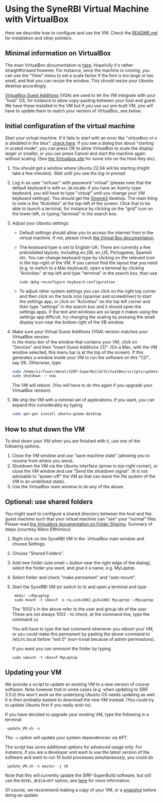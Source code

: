 # Using the SyneRBI Virtual Machine with VirtualBox

Here we describe how to configure and use the VM. Check the [README.md](README.md) for installation and other pointers.

## Minimal information on VirtualBox

The main VirtualBox documentation is [here](https://www.virtualbox.org/wiki/End-user_documentation). Hopefully it's
rather straightforward however. For instance, once the machine is running, you can use the "View" menu
to set a scale factor if the font is too large or too small, and that you can resize the window. This should resize your Ubuntu desktop accordingly.

[VirtualBox Guest Additions](https://www.virtualbox.org/manual/ch04.html) (VGA) are used to let the VM integrate with your "host" OS, for instance to allow
copy-pasting between your host and guest. We have these installed in the VM but if you use our pre-built VM, you will have to update them to match your version of VirtualBox, see below.

## Initial configuration of the virtual machine

Start your virtual machine. If it fails to start with an error like "*virtualbox vt-x is disabled in the bios*", [check here](http://www.howtogeek.com/213795/how-to-enable-intel-vt-x-in-your-computers-bios-or-uefi-firmware/).
If you see a dialog box about "starting in scaled mode", you can press OK to allow VirtualBox to scale the display larger or smaller, or you can press Cancel and start the machine again without scaling. (See [the Virtualbox site](https://www.virtualbox.org/manual/) for some info on the Host-Key etc).

1. You should get a window where Ubuntu 22.04 will be starting (might take a few minutes). Wait until you see the log-in prompt.

2. Log in as user "sirfuser" with password "virtual" (please note that the default keyboard is with `en_GB` locale: if you have an Azerty-type keyboard, you will have to type "virtuql" until you change your VM keyboard settings). You should get the [Gnome3](https://www.gnome.org/gnome-3/) desktop. The main thing to note is the "Activities" at the top-left of the screen. Click that to be able to launch a terminal, for instance by clicking on the "grid" icon on the lower-left, or typing "terminal" in the search box.

3. Adjust your Ubuntu settings:
    - Default settings should allow you to access the internet from in the virtual machine.
      If not, please check [the Virtual Box documentation](http://www.virtualbox.org/manual/ch03.html#settings-network).
    - The keyboard type is set to English-UK. There are currently a few preinstalled layouts, including en_GB, en_US, Portuguese, Spanish etc.
      You can change keyboard-type by clicking on the relevant icon in the top-right of the VM.
      If you cannot find the layout that you need (e.g. to switch to a Mac keyboard), open a terminal by clicking "Activities" at top left and type "terminal" in the search box, then use

      ```
      sudo dpkg-reconfigure keyboard-configuration
      ```

    - To adjust other system settings you can click on the right top corner and then click on the tools icon (spanner and screwdriver) to start the settings app, or click on "Activities" on the top left corner and then type "settings" in the search box and it should open the settings apps. If the text and windows are so large it makes using the settings app difficult, try changing the scaling by pressing the small display icon near the bottom right of the VB window. 

4. Make sure your Virtual Guest Additions (VGA) version matches your VirtualBox version.<br />
In the menu-bar of the window that contains your VM, click on "Devices" and then "Insert Guest Additions CD". (On a Mac, with the VM window selected, this menu bar is at the top of the screen).
If this generates a window inside your VM to run the software on this "CD", say OK. Otherwise, type

   ```sh
   sudo /home/sirfuser/devel/SIRF-SuperBuild/VirtualBox/scripts/update_VGA.sh
   sudo shutdown -r now
   ```
   The VM will reboot. (You will have to do this again if you upgrade your VirtualBox version).

5. We ship the VM with a minimal set of applications. If you want, you can expand this considerably by typing
   ```sh
   sudo apt-get install ubuntu-gnome-desktop
   ```

## How to shut down the VM

To shut down your VM when you are finished with it, use one of the following options. 

1. Close the VM window and use "save machine state" (allowing you to resume from where you were).
2. Shutdown the VM via the Ubuntu interface (arrow in top-right corner), or close the VM window
and use "Send the shutdown signal". 
(It is not advisable to "power-off" the VM as that can leave the file system of the VM in an undefined state).
3. Use the VirtualBox main window to do any of the above.

## Optional: use shared folders

You might want to configure a shared directory between the host and the guest machine such that your virtual machine can "see" your "normal" files. Please read [the Virtualbox documentation on Folder Sharing](http://www.virtualbox.org/manual/ch04.html#sharedfolders). 
Summary of steps (courtesy Nikos Efthimiou):
 
 1. Right click on the SyneRBI VM in the .VirtualBox main window and choose Settings.
 2. Choose "Shared Folders".
 3. Add new folder (use small + button near the right edge of the dialog), select the folder you want, and give it a name, e.g. MyLaptop.
 4. Select folder and check "make permanent" and "auto mount".
 5. Start the SyneRBI VM (or switch to it) and open a terminal and type
 
         mkdir ~/MyLaptop
         sudo mount -t vboxsf -o rw,uid=1002,gid=1002 MyLaptop ~/MyLaptop
    The '1002's in the above refer to the user and group ids of the user. These are not always 1002 - to check, at the command line, type the command `id`.
 
    You will have to type the last command whenever you reboot your VM, or you could make this permanent by pasting the above command to /etc/rc.local before "exit 0" (non-trivial because of admin permissions). 

    If you want you can unmount the folder by typing

        sudo umount -t vboxsf MyLaptop


## Updating your VM

We  provide a script to update an existing VM to a new version of course software. Note however that in some cases (e.g. when updating to SIRF 3.5.0) this won't work as the underlying Ubuntu OS needs updating as well. It is then probably easiest to download the new VM instead. (You could try to update Ubuntu first if you really wish to).

If you have decided to upgrade your existing VM, type the following in a terminal

     update_VM.sh -s

The `-s` option will update your system dependencies via APT.

The script has some additional options for advanced usage only. For instance, if you
are a developer and want to use the latest version of the software and want
to run 10 build processes simultaneously, you could do

     update_VM.sh -t master -j 10

Note that this will currently update the SIRF-SuperBuild software, but still use the `DEVEL_BUILD=OFF` option, see [here](https://github.com/SyneRBI/SIRF-SuperBuild#Building-with-specific-versions-of-dependencies) for more information.

Of course, we recommend making a copy of your VM, or a [snapshot](https://docs.oracle.com/en/virtualization/virtualbox/6.0/user/snapshots.html) before doing an update.


